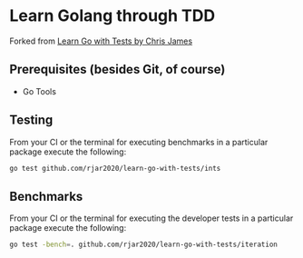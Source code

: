 # Learn Golang through TDD
Forked from [Learn Go with Tests by Chris James]

## Prerequisites (besides Git, of course)
- Go Tools

## Testing
From your CI or the terminal for executing benchmarks in a particular package execute the following:

```bash
go test github.com/rjar2020/learn-go-with-tests/ints
```

## Benchmarks
From your CI or the terminal for executing the developer tests in a particular package execute the following:

```bash
go test -bench=. github.com/rjar2020/learn-go-with-tests/iteration
```

[Learn Go with Tests by Chris James]: https://quii.gitbook.io/learn-go-with-tests/
